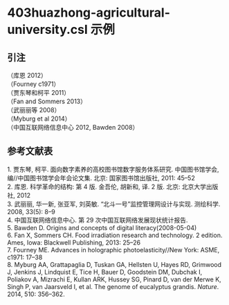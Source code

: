# 403huazhong-agricultural-university.csl 示例

<!-- 此文件由脚本自动生成，请勿手动修改！ -->

## 引注

（库恩 2012）<br>
（Fourney c1971）<br>
（贾东琴和柯平 2011）<br>
（Fan and Sommers 2013）<br>
（武丽丽等 2008）<br>
（Myburg et al 2014）<br>
（中国互联网络信息中心 2012, Bawden 2008）<br>

## 参考文献表

<div class="csl-bib-body second-field-align-flush">
  <div class="csl-entry">1. 贾东琴, 柯平. 面向数字素养的高校图书馆数字服务体系研究. 中国图书馆学会, 编//中国图书馆学会年会论文集. 北京: 国家图书馆出版社, 2011: 45–52	</div>
  <div class="csl-entry">2. 库恩. 科学革命的结构: 第 4 版. 金吾伦, 胡新和, 译. 2 版. 北京: 北京大学出版社, 2012	</div>
  <div class="csl-entry">3. 武丽丽, 华一新, 张亚军, 刘英敏. “北斗一号”监控管理网设计与实现. 测绘科学. 2008, 33(5): 8–9	</div>
  <div class="csl-entry">4. 中国互联网络信息中心. 第 29 次中国互联网络发展现状统计报告. 	</div>
  <div class="csl-entry">5. Bawden D. Origins and concepts of digital literacy(2008-05-04)	</div>
  <div class="csl-entry">6. Fan X, Sommers CH. Food irradiation research and technology. 2 edition. Ames, Iowa: Blackwell Publishing, 2013: 25–26	</div>
  <div class="csl-entry">7. Fourney ME. Advances in holographic photoelasticity//New York: ASME, c1971: 17–38	</div>
  <div class="csl-entry">8. Myburg AA, Grattapaglia D, Tuskan GA, Hellsten U, Hayes RD, Grimwood J, Jenkins J, Lindquist E, Tice H, Bauer D, Goodstein DM, Dubchak I, Poliakov A, Mizrachi E, Kullan ARK, Hussey SG, Pinard D, van der Merwe K, Singh P, van Jaarsveld I, et al. The genome of eucalyptus grandis. <i>Nature</i>. 2014, 510: 356–362.	 </div>
</div>
